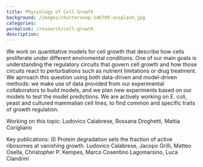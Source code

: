 ```yaml
---
title: Physiology of Cell Growth
background: /images/chuttersnap-146799-unsplash.jpg
categories: 
permalink: /research/cell-growth
description:
---
```


We work on quantitative models for cell growth that describe how cells proliferate under different enviromental conditions. One of our main goals is understanding the regulatory circuits that govern cell growth and how those circuits react to perturbations such as nutrient limitations or drug treatment. We aprroach this question using both data-driven and model-driven methods: we make use of data provided from our experimental collaborators to build models, and we plan new experiments based on our models to test the model predictions. We are actively working on E. coli, yeast and cultured mammalian cell lines, to find common and specific traits of growth regulation.

Working on this topic: Ludovico Calabrese, Rossana Droghetti, Mattia Corigliano

Key publications:
(I) Protein degradation sets the fraction of active ribosomes at vanishing growth. Ludovico Calabrese, Jacopo Grilli, Matteo Osella, Christopher P. Kempes, Marco Cosentino Lagomarsino, Luca Ciandrini
